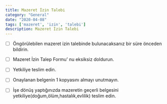```yaml
---
title: Mazeret İzin Talebi
category: "General"
date: "2020-04-08"
tags: ['mazeret', 'izin', 'talebi']
description: Mazeret İzin Talebi
---
```


- [ ] Öngörülebilen mazeret izin talebinde bulunacaksanız bir süre önceden bildirin.

- [ ] Mazeret İzin Talep Formu’ nu eksiksiz doldurun.

- [ ] Yetkiliye teslim edin.

- [ ] Onaylanan belgenin 1 kopyasını almayı unutmayın.

- [ ] İşe dönüş yaptığınızda mazeretin geçerli belgesini yetkiliye(doğum,ölüm,hastalık,evlilik) teslim edin.
